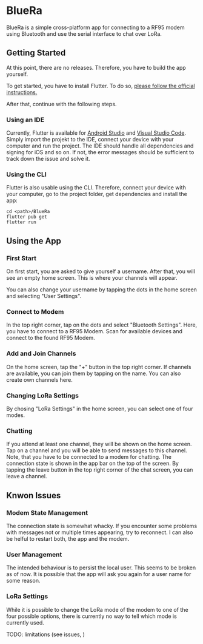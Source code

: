 # BlueRa

BlueRa is a simple cross-platform app for connecting to a RF95 modem using Bluetooth and use the serial interface to chat over LoRa.



## Getting Started

At this point, there are no releases. Therefore, you have to build the app yourself.



To get started, you have to install Flutter. To do so, [please follow the official instructions.](https://flutter.dev/docs/get-started/install)

After that, continue with the following steps.



### Using an IDE

Currently, Flutter is available for [Android Studio](https://flutter.dev/docs/get-started/editor?tab=androidstudio) and [Visual Studio Code](https://flutter.dev/docs/get-started/editor?tab=vscode). Simply import the projekt to the IDE, connect your device with your computer and run the project. The IDE should handle all dependencies and signing for iOS and so on. If not, the error messages should be sufficient to track down the issue and solve it.



### Using the CLI

Flutter is also usable using the CLI. Therefore, connect your device with your computer, go to the project folder, get dependencies and install the app:



```shell
cd <path>/BlueRa
flutter pub get
flutter run
```



## Using the App

### First Start

On first start, you are asked to give yourself a username. After that, you will see an empty home screen. This is where your channels will appear.

You can also change your username by tapping the dots in the home screen and selecting "User Settings".



### Connect to Modem

In the top right corner, tap on the dots and select "Bluetooth Settings". Here, you have to connect to a RF95 Modem. Scan for available devices and connect to the found RF95 Modem.



### Add and Join Channels

On the home screen, tap the "+" button in the top right corner. If channels are available, you can join them by tapping on the name. You can also create own channels here.



### Changing LoRa Settings

By chosing "LoRa Settings" in the home screen, you can select one of four modes.



### Chatting

If you attend at least one channel, they will be shown on the home screen. Tap on a channel and you will be able to send messages to this channel. Note, that you have to be connected to a modem for chatting. The connection state is shown in the app bar on the top of the screen. By tapping the leave button in the top right corner of the chat screen, you can leave a channel.



## Knwon Issues

### Modem State Management

The connection state is somewhat whacky. If you encounter some problems with messages not or multiple times appearing, try to reconnect. I can also be helful to restart both, the app and the modem.



### User Management

The intended behaviour is to persist the local user. This seems to be broken as of now. It is possible that the app will ask you again for a user name for some reason.



### LoRa Settings

While it is possible to change the LoRa mode of the modem to one of the four possible options, there is currently no way to tell which mode is currently used.

TODO: limitations (see issues, )
















